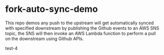 # fork-auto-sync-demo
This repo demos any push to the upstream will get automatically synced with specified downstream by publishing the Github events to an AWS SNS topic, the SNS will then invoke an AWS Lambda function to perform a pull on the downstream using Github APIs.

test-4



